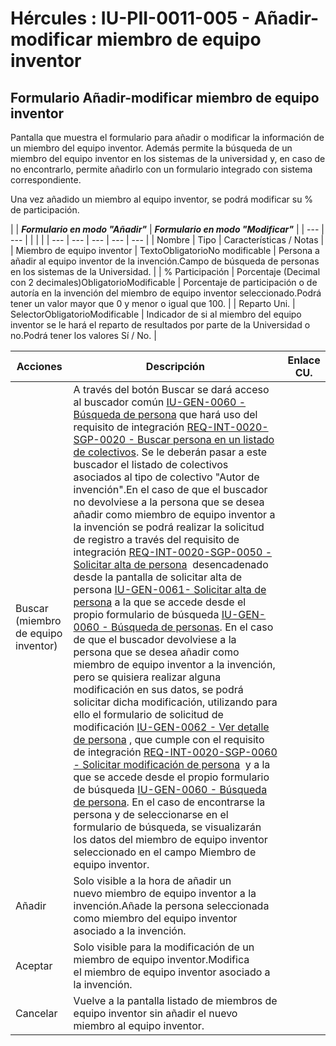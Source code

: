# Hércules : IU\-PII\-0011\-005 \- Añadir\-modificar miembro de equipo inventor



## Formulario Añadir\-modificar miembro de equipo inventor

Pantalla que muestra el formulario para añadir o modificar la información de un miembro del equipo inventor. Además permite la búsqueda de un miembro del equipo inventor en los sistemas de la universidad y, en caso de no encontrarlo, permite añadirlo con un formulario integrado con sistema correspondiente.

Una vez añadido un miembro al equipo inventor, se podrá modificar su % de participación.



| | ***Formulario en modo "Añadir"*** | ***Formulario en modo "Modificar"*** | | --- | --- | | | |
| --- | --- | --- | --- | --- |
| Nombre | Tipo | Características / Notas |
| Miembro de equipo inventor | TextoObligatorioNo modificable | Persona a añadir al equipo inventor de la invención.Campo de búsqueda de personas en los sistemas de la Universidad. |
| % Participación | Porcentaje (Decimal con 2 decimales)ObligatorioModificable | Porcentaje de participación o de autoría en la invención del miembro de equipo inventor seleccionado.Podrá tener un valor mayor que 0 y menor o igual que 100\. |
| Reparto Uni. | SelectorObligatorioModificable | Indicador de si al miembro del equipo inventor se le hará el reparto de resultados por parte de la Universidad o no.Podrá tener los valores Sí / No. |



| Acciones | Descripción | Enlace CU. |
| --- | --- | --- |
| Buscar (miembro de equipo inventor) | A través del botón Buscar se dará acceso al buscador común [IU\-GEN\-0060 \- Búsqueda de persona](/hercules/sgi-sistema-de-gestion-de-investigacion/requisitos-y-analisis-funcional/analisis-funcional-sgi-hercules/gen-aspectos-generales/sha-buscadores-y-listados-comunes/iu-gen-0060-busqueda-de-personas.md "/hercules/sgi-sistema-de-gestion-de-investigacion/requisitos-y-analisis-funcional/analisis-funcional-sgi-hercules/gen-aspectos-generales/sha-buscadores-y-listados-comunes/iu-gen-0060-busqueda-de-personas.md") que hará uso del requisito de integración [REQ\-INT\-0020\-SGP\-0020 \- Buscar persona en un listado de colectivos](/hercules/sgi-sistema-de-gestion-de-investigacion/requisitos-y-analisis-funcional/analisis-funcional-sgi-hercules/gen-aspectos-generales/int-requisitos-de-integracion/req-int-0020-sgp-integracion-con-sistema-de-gestion-de-personas/req-int-0020-sgp-0020-buscar-persona-en-un-listado-de-colectivos.md "/hercules/sgi-sistema-de-gestion-de-investigacion/requisitos-y-analisis-funcional/analisis-funcional-sgi-hercules/gen-aspectos-generales/int-requisitos-de-integracion/req-int-0020-sgp-integracion-con-sistema-de-gestion-de-personas/req-int-0020-sgp-0020-buscar-persona-en-un-listado-de-colectivos.md"). Se le deberán pasar a este buscador el listado de colectivos asociados al tipo de colectivo "Autor de invención".En el caso de que el buscador no devolviese a la persona que se desea añadir como miembro de equipo inventor a la invención se podrá realizar la solicitud de registro a través del requisito de integración [REQ\-INT\-0020\-SGP\-0050 \- Solicitar alta de persona](https://confluence.um.es/confluence/display/HERCULES/REQ-INT-0020-SGP-0050+-+Solicitar+alta+de+persona "https://confluence.um.es/confluence/display/HERCULES/REQ-INT-0020-SGP-0050+-+Solicitar+alta+de+persona")  desencadenado desde la pantalla de solicitar alta de persona [IU\-GEN\-0061\- Solicitar alta de persona](https://confluence.um.es/confluence/display/HERCULES/IU-GEN-0061-+Solicitar+alta+de+persona "https://confluence.um.es/confluence/display/HERCULES/IU-GEN-0061-+Solicitar+alta+de+persona") a la que se accede desde el propio formulario de búsqueda [IU\-GEN\-0060 \- Búsqueda de personas](/hercules/sgi-sistema-de-gestion-de-investigacion/requisitos-y-analisis-funcional/analisis-funcional-sgi-hercules/gen-aspectos-generales/sha-buscadores-y-listados-comunes/iu-gen-0060-busqueda-de-personas.md "/hercules/sgi-sistema-de-gestion-de-investigacion/requisitos-y-analisis-funcional/analisis-funcional-sgi-hercules/gen-aspectos-generales/sha-buscadores-y-listados-comunes/iu-gen-0060-busqueda-de-personas.md"). En el caso de que el buscador devolviese a la persona que se desea añadir como miembro de equipo inventor a la invención, pero se quisiera realizar alguna modificación en sus datos, se podrá solicitar dicha modificación, utilizando para ello el formulario de solicitud de modificación [IU\-GEN\-0062 \- Ver detalle de persona](https://confluence.um.es/confluence/display/GES/IU-GEN-0062+-+Ver+detalle+de+persona "https://confluence.um.es/confluence/display/GES/IU-GEN-0062+-+Ver+detalle+de+persona") , que cumple con el requisito de integración [REQ\-INT\-0020\-SGP\-0060 \- Solicitar modificación de persona](/hercules/sgi-sistema-de-gestion-de-investigacion/requisitos-y-analisis-funcional/analisis-funcional-sgi-hercules/gen-aspectos-generales/int-requisitos-de-integracion/req-int-0020-sgp-integracion-con-sistema-de-gestion-de-personas/req-int-0020-sgp-0060-solicitar-modificacion-de-persona.md "/hercules/sgi-sistema-de-gestion-de-investigacion/requisitos-y-analisis-funcional/analisis-funcional-sgi-hercules/gen-aspectos-generales/int-requisitos-de-integracion/req-int-0020-sgp-integracion-con-sistema-de-gestion-de-personas/req-int-0020-sgp-0060-solicitar-modificacion-de-persona.md")  y a la que se accede desde el propio formulario de búsqueda [IU\-GEN\-0060 \- Búsqueda de persona](https://confluence.um.es/confluence/pages/viewpage.action?pageId=221381525 "https://confluence.um.es/confluence/pages/viewpage.action?pageId=221381525"). En el caso de encontrarse la persona y de seleccionarse en el formulario de búsqueda, se visualizarán los datos del miembro de equipo inventor seleccionado en el campo Miembro de equipo inventor. |  |
| Añadir | Solo visible a la hora de añadir un nuevo miembro de equipo inventor a la invención.Añade la persona seleccionada como miembro del equipo inventor asociado a la invención. |  |
| Aceptar | Solo visible para la modificación de un miembro de equipo inventor.Modifica el miembro de equipo inventor asociado a la invención. |  |
| Cancelar | Vuelve a la pantalla listado de miembros de equipo inventor sin añadir el nuevo miembro al equipo inventor. |  |




